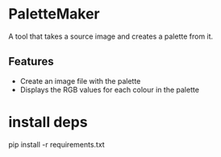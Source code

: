 # PaletteMaker

A tool that takes a source image and creates a palette from it.

## Features
- Create an image file with the palette
- Displays the RGB values for each colour in the palette

# install deps
pip install -r requirements.txt
